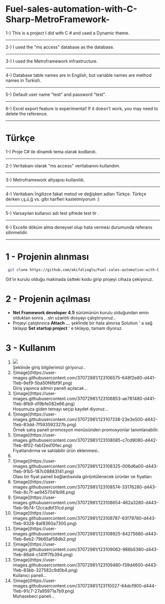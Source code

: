 # Fuel-sales-automation-with-C-Sharp-MetroFramework-
1-) This is a project I did with C # and used a Dynamic theme.<hr>
2-) I used the "ms access" database as the database.<hr>
3-) I used the Metroframework infrastructure.<hr>
4-) Database table names are in English, but variable names are method names in Turkish.<hr>
5-) Default user name "test" and password "test".<hr>
6-) Excel export feature is experimental! If it doesn't work, you may need to delete the reference.<hr>

# Türkçe
1-) Proje C# ile dinamik tema olarak kodlandı.<hr>
2-) Veritabanı olarak "ms access" veritabanını kullandım.<hr>
3-) Metroframework altyapısı kullanıldı.<hr>
4-) Veritabanı İngilizce fakat metod ve değişken adları Türkçe. Türkçe derken ı,ş,ü,ğ vs. gibi harfleri kastetmiyorum :)<hr>
5-) Varsayılan kullanıcı adı test şifrede test tir .<hr>
6-) Excelle döküm alma deneysel olup hata vermesi durumunda referans silinmelidir.<hr>

<h1>1 - Projenin alınması </h1>

  ```sh
   git clone https://github.com/akifalioglu/Fuel-sales-automation-with-C-Sharp-MetroFramework-.git 
   ```
   
   Git'in kurulu olduğu makinada üstteki kodu girip projeyi cihaza çekiyoruz.
   
   
<h1>2 - Projenin açılması </h1>

  <ul>
    <li><b> Net Framework developer 4.5</b> sürümünün kurulu olduğundan emin olduktan sonra , .sln uzantılı dosyayı çalıştırıyoruz..</li>
  <li>Projeyi çalıştırınca <b>Attach ...</b> şeklinde bir hata alınırsa Solution ' a sağ tıklayıp <b>Set startup project</b> ' e tıklayıp, tamam diyoruz.</li>
  </ul>
  
  <h1>3 - Kullanım</h1>
  
  <ol>
    <li><img src="https://user-images.githubusercontent.com/37072981/123106265-28f46480-d441-11eb-92f1-4c063594dcef.png"><br> Şeklinde giriş bilgilerimizi giriyoruz..</li>
    <li>![image](https://user-images.githubusercontent.com/37072981/123106575-648f2e80-d441-11eb-9ef9-5ba50f4fbf9f.png)<br> Giriş yapınca admin paneli açılacak...</li>
    <li>![image](https://user-images.githubusercontent.com/37072981/123106853-ae781480-d441-11eb-8fb9-d19bfe082e66.png)<br> Hoşumuza giden temayı seçip kaydet diyoruz...</li>
    <li>![image](https://user-images.githubusercontent.com/37072981/123107338-23e3e500-d442-11eb-83dd-7f593592327b.png)<br> Örnek satış paneli promosyon menüsünden promosyonlar tanımlanabilir.</li>
    <li>![image](https://user-images.githubusercontent.com/37072981/123108085-c7cd9080-d442-11eb-8f02-fab12ed10fec.png) <br> Fiyatlandırma ve satılabilir ürün eklenmesi..<li>
    <li>![image](https://user-images.githubusercontent.com/37072981/123108325-006d6a00-d443-11eb-91b5-187c08883141.png) <br> Olası bir fiyat paneli bağlantısında görüntülenecek ürünler ve fiyatları </li>
  <li>![image](https://user-images.githubusercontent.com/37072981/123108574-33176280-d443-11eb-8c7f-ae9457041b98.png)</li>
  <li>![image](https://user-images.githubusercontent.com/37072981/123108654-462a3280-d443-11eb-9b74-12ccadbf31cd.png)</li>
  <li>![image](https://user-images.githubusercontent.com/37072981/123108787-63f79780-d443-11eb-9328-8af8360a7300.png)</li>
  <li>![image](https://user-images.githubusercontent.com/37072981/123108925-84275680-d443-11eb-8eb2-79b65af58db2.png)</li>
  <li>![image](https://user-images.githubusercontent.com/37072981/123109062-986b5380-d443-11eb-88d4-c141ff7fb394.png)</li>
  <li>![image](https://user-images.githubusercontent.com/37072981/123109480-f39d4600-d443-11eb-83bb-327582c9d0b4.png) <br> Kullanıcı paneli...</li>
  <li>![image](https://user-images.githubusercontent.com/37072981/123110027-64dcf900-d444-11eb-91c7-27a95971a7b9.png) <br> Muhasebeci paneli...</li>
  </ol>

  
  
